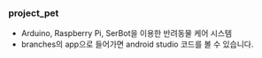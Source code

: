 ### project_pet
* Arduino, Raspberry Pi, SerBot을 이용한 반려동물 케어 시스템
* branches의 app으로 들어가면 android studio 코드를 볼 수 있습니다.
